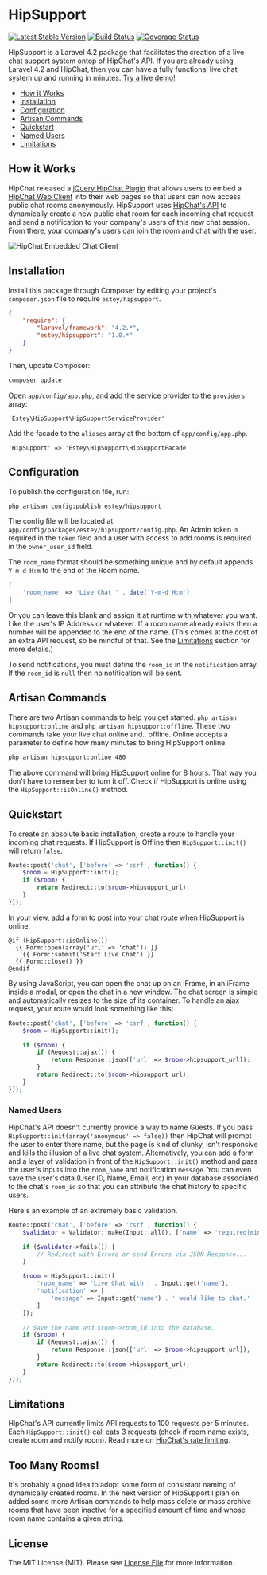 HipSupport 
==========

[![Latest Stable Version](http://img.shields.io/packagist/v/estey/hipsupport.svg)](https://packagist.org/packages/estey/hipsupport) [![Build Status](https://travis-ci.org/BradEstey/hipsupport.svg?branch=1.0)](https://travis-ci.org/BradEstey/hipsupport) [![Coverage Status](https://img.shields.io/coveralls/BradEstey/hipsupport.svg)](https://coveralls.io/r/BradEstey/hipsupport?branch=1.0)

HipSupport is a Laravel 4.2 package that facilitates the creation of a live chat support system ontop of HipChat's API. If you are already using Laravel 4.2 and HipChat, then you can have a fully functional live chat system up and running in minutes. [Try a live demo!](http://www.bradestey.com/projects/hipsupport/demo)


- [How it Works](#how-it-works)
- [Installation](#installation)
- [Configuration](#configuration)
- [Artisan Commands](#artisan-commands)
- [Quickstart](#quickstart)
- [Named Users](#named-users)
- [Limitations](#limitations)

How it Works
------------

HipChat released a [jQuery HipChat Plugin](http://blog.hipchat.com/2013/08/20/embedding-hipchat/) that allows users to embed a [HipChat Web Client](http://help.hipchat.com/knowledgebase/articles/238941-embedding-hipchat) into their web pages so that users can now access public chat rooms anonymously. HipSupport uses [HipChat's API](https://github.com/hipchat/hipchat-php) to dynamically create a new public chat room for each incoming chat request and send a notification to your company's users of this new chat session. From there, your company's users can join the room and chat with the user.

![HipChat Embedded Chat Client](http://www.bradestey.com/img/projects/hipsupport/hipchat-embed.png "HipChat Embedded Chat Client")

Installation
------------

Install this package through Composer by editing your project's `composer.json` file to require `estey/hipsupport`.

``` json
{
    "require": {
        "laravel/framework": "4.2.*",
        "estey/hipsupport": "1.0.*"
    }
}
```

Then, update Composer:

``` bash
composer update
```

Open `app/config/app.php`, and add the service provider to the `providers` array:

```
'Estey\HipSupport\HipSupportServiceProvider'
```

Add the facade to the `aliases` array at the bottom of `app/config/app.php`.

```
'HipSupport' => 'Estey\HipSupport\HipSupportFacade'
```

Configuration
-------------

To publish the configuration file, run:

``` bash
php artisan config:publish estey/hipsupport
```

The config file will be located at `app/config/packages/estey/hipsupport/config.php`. An Admin token is required in the `token` field and a user with access to add rooms is required in the `owner_user_id` field. 

The `room_name` format should be something unique and by default appends `Y-m-d H:m` to the end of the Room name. 

``` php
[
    'room_name' => 'Live Chat ' . date('Y-m-d H:m')
]
```

Or you can leave this blank and assign it at runtime with whatever you want. Like the user's IP Address or whatever. If a room name already exists then a number will be appended to the end of the name. (This comes at the cost of an extra API request, so be mindful of that. See the <a href="#limitations">Limitations</a> section for more details.)

To send notifications, you must define the `room_id` in the `notification` array. If the `room_id` is `null` then no notification will be sent.


Artisan Commands
----------------

There are two Artisan commands to help you get started. `php artisan hipsupport:online` and `php artisan hipsupport:offline`. These two commands take your live chat online and.. offline. Online accepts a parameter to define how many minutes to bring HipSupport online. 

``` bash
php artisan hipsupport:online 480
```

The above command will bring HipSupport online for 8 hours. That way you don't have to remember to turn it off. Check if HipSupport is online using the `HipSupport::isOnline()` method. 

Quickstart
----------

To create an absolute basic installation, create a route to handle your incoming chat requests. If HipSupport is Offline then `HipSupport::init()` will return `false`.

``` php
Route::post('chat', ['before' => 'csrf', function() {
    $room = HipSupport::init();
    if ($room) {
        return Redirect::to($room->hipsupport_url);
    }
}]);
```

In your view, add a form to post into your chat route when HipSupport is online.

```
@if (HipSupport::isOnline())
  {{ Form::open(array('url' => 'chat')) }}
    {{ Form::submit('Start Live Chat') }}
  {{ Form::close() }}
@endif
```

By using JavaScript, you can open the chat up on an iFrame, in an iFrame inside a modal, or open the chat in a new window. The chat screen is simple and automatically resizes to the size of its container. To handle an ajax request, your route would look something like this:

``` php
Route::post('chat', ['before' => 'csrf', function() {
    $room = HipSupport::init();

    if ($room) {
        if (Request::ajax()) {
            return Response::json(['url' => $room->hipsupport_url]);
        }
        return Redirect::to($room->hipsupport_url);
    }
}]);
```



### Named Users

HipChat's API doesn't currently provide a way to name Guests. If you pass `HipSupport::init(array('anonymous' => false))` then HipChat will prompt the user to enter there name, but the page is kind of clunky, isn't responsive and kills the illusion of a live chat system. Alternatively, you can add a form and a layer of validation in front of the `HipSupport::init()` method and pass the user's inputs into the `room_name` and notification `message`. You can even save the user's data (User ID, Name, Email, etc) in your database associated to the chat's `room_id` so that you can attribute the chat history to specific users.

Here's an example of an extremely basic validation.

``` php
Route::post('chat', ['before' => 'csrf', function() {
    $validator = Validator::make(Input::all(), ['name' => 'required|min:5']);

    if ($validator->fails()) {
        // Redirect with Errors or send Errors via JSON Response... 
    }   

    $room = HipSupport::init([
        'room_name' => 'Live Chat with ' . Input::get('name'),
        'notification' => [
            'message' => Input::get('name') . ' would like to chat.'
        ]
    ]);

    // Save the name and $room->room_id into the database.
    if ($room) {
        if (Request::ajax()) {
            return Response::json(['url' => $room->hipsupport_url]);
        }
        return Redirect::to($room->hipsupport_url);
    }
}]);
```

Limitations
-----------

HipChat's API currently limits API requests to 100 requests per 5 minutes. Each `HipSupport::init()` call eats 3 requests (check if room name exists, create room and notify room). Read more on [HipChat's rate limiting](https://www.hipchat.com/docs/api/rate_limiting).

Too Many Rooms!
---------------

It's probably a good idea to adopt some form of consistant naming of dynamically created rooms. In the next version of HipSupport I plan on added some more Artisan commands to help mass delete or mass archive rooms that have been inactive for a specified amount of time and whose room name contains a given string.

License
-------

The MIT License (MIT). Please see [License File](https://github.com/BradEstey/hipsupport/blob/master/LICENSE) for more information.